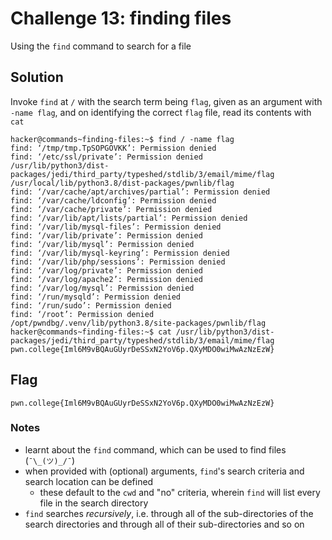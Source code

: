 # Challenge 13: finding files
Using the `find` command to search for a file
## Solution
Invoke `find` at `/` with the search term being `flag`, given as an argument with `-name flag`, and on identifying the correct `flag` file, read its contents with `cat`
```
hacker@commands~finding-files:~$ find / -name flag
find: ‘/tmp/tmp.TpSOPGOVKK’: Permission denied
find: ‘/etc/ssl/private’: Permission denied
/usr/lib/python3/dist-packages/jedi/third_party/typeshed/stdlib/3/email/mime/flag
/usr/local/lib/python3.8/dist-packages/pwnlib/flag
find: ‘/var/cache/apt/archives/partial’: Permission denied
find: ‘/var/cache/ldconfig’: Permission denied
find: ‘/var/cache/private’: Permission denied
find: ‘/var/lib/apt/lists/partial’: Permission denied
find: ‘/var/lib/mysql-files’: Permission denied
find: ‘/var/lib/private’: Permission denied
find: ‘/var/lib/mysql’: Permission denied
find: ‘/var/lib/mysql-keyring’: Permission denied
find: ‘/var/lib/php/sessions’: Permission denied
find: ‘/var/log/private’: Permission denied
find: ‘/var/log/apache2’: Permission denied
find: ‘/var/log/mysql’: Permission denied
find: ‘/run/mysqld’: Permission denied
find: ‘/run/sudo’: Permission denied
find: ‘/root’: Permission denied
/opt/pwndbg/.venv/lib/python3.8/site-packages/pwnlib/flag
hacker@commands~finding-files:~$ cat /usr/lib/python3/dist-packages/jedi/third_party/typeshed/stdlib/3/email/mime/flag
pwn.college{Iml6M9vBQAuGUyrDeSSxN2YoV6p.QXyMDO0wiMwAzNzEzW}
```

## Flag
`pwn.college{Iml6M9vBQAuGUyrDeSSxN2YoV6p.QXyMDO0wiMwAzNzEzW}`
### Notes
- learnt about the `find` command, which can be used to find files (`¯\_(ツ)_/¯`)
- when provided with (optional) arguments, `find`'s search criteria and search location can be defined
	- these default to the `cwd` and "no" criteria, wherein `find` will list every file in the search directory
- `find` searches _recursively_, i.e. through all of the sub-directories of the search directories and through all of their sub-directories and so on 
